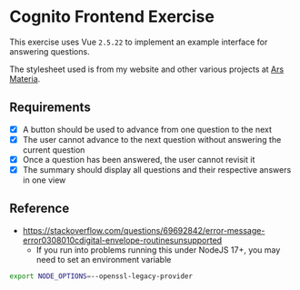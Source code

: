 # Cognito Frontend Exercise

This exercise uses Vue `2.5.22` to implement an example interface for answering questions.

The stylesheet used is from my website and other various projects at [Ars Materia](https://github.com/mboleary/ars-css-next).

## Requirements

- [x] A button should be used to advance from one question to the next
- [x] The user cannot advance to the next question without answering the current question
- [x] Once a question has been answered, the user cannot revisit it
- [x] The summary should display all questions and their respective answers in one view

## Reference

- https://stackoverflow.com/questions/69692842/error-message-error0308010cdigital-envelope-routinesunsupported
    - If you run into problems running this under NodeJS 17+, you may need to set an environment variable

```bash
export NODE_OPTIONS=--openssl-legacy-provider
```